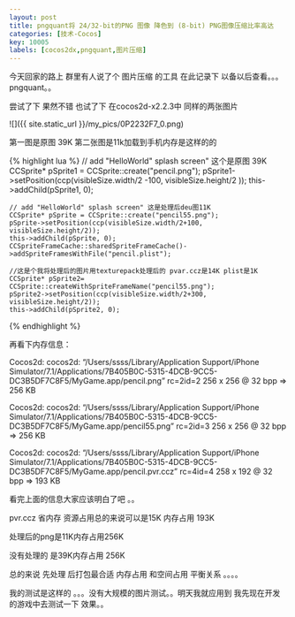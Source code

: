 ```yaml
---
layout: post
title: pngquant将 24/32-bit的PNG 图像 降色到 (8-bit) PNG图像压缩比率高达
categories: [技术-Cocos]
key: 10005
labels: [cocos2dx,pngquant,图片压缩]
---
```


今天回家的路上 群里有人说了个 图片压缩 的工具 在此记录下 以备以后查看。。。pngquant。。

尝试了下 果然不错 也试了下 在cocos2d-x2.2.3中 同样的两张图片

![]({{ site.static_url }}/my_pics/0P2232F7_0.png)

第一图是原图 39K  第二张图是11k加载到手机内存是这样的的

{% highlight lua %}
	// add "HelloWorld" splash screen" 这个是原图 39K
    CCSprite* pSprite1 = CCSprite::create("pencil.png");
    pSprite1->setPosition(ccp(visibleSize.width/2 -100, visibleSize.height/2 ));
    this->addChild(pSprite1, 0);
     
    // add "HelloWorld" splash screen" 这是处理后deu图11K
    CCSprite* pSprite = CCSprite::create("pencil55.png");
    pSprite->setPosition(ccp(visibleSize.width/2+100, visibleSize.height/2));
    this->addChild(pSprite, 0);
	CCSpriteFrameCache::sharedSpriteFrameCache()->addSpriteFramesWithFile("pencil.plist");
     
    //这是个我将处理后的图片用texturepack处理后的 pvar.ccz是14K plist是1K
    CCSprite* pSprite2= CCSprite::createWithSpriteFrameName("pencil55.png");
    pSprite2->setPosition(ccp(visibleSize.width/2+300, visibleSize.height/2));
    this->addChild(pSprite2, 0);
{% endhighlight %}

再看下内存信息：

Cocos2d: cocos2d: “/Users/ssss/Library/Application Support/iPhone Simulator/7.1/Applications/7B405B0C-5315-4DCB-9CC5-DC3B5DF7C8F5/MyGame.app/pencil.png” rc=2id=2 256 x 256 @ 32 bpp => 256 KB

Cocos2d: cocos2d: “/Users/ssss/Library/Application Support/iPhone Simulator/7.1/Applications/7B405B0C-5315-4DCB-9CC5-DC3B5DF7C8F5/MyGame.app/pencil55.png” rc=2id=3 256 x 256 @ 32 bpp => 256 KB

Cocos2d: cocos2d: “/Users/ssss/Library/Application Support/iPhone Simulator/7.1/Applications/7B405B0C-5315-4DCB-9CC5-DC3B5DF7C8F5/MyGame.app/pencil.pvr.ccz” rc=4id=4 258 x 192 @ 32 bpp => 193 KB

看完上面的信息大家应该明白了吧 。。

pvr.ccz 省内存  资源占用总的来说可以是15K 内存占用 193K

处理后的png是11K内存占用256K

没有处理的 是39K内存占用 256K

总的来说 先处理 后打包最合适 内存占用 和空间占用   平衡关系  。。。。

我的测试是这样的 。。。没有大规模的图片测试。。明天我就应用到 我先现在开发的游戏中去测试一下 效果。。
